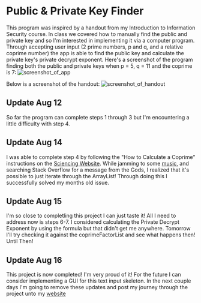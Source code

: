# Public & Private Key Finder
This program was inspired by a handout from my Introduction to Information Security course. In class we covered how to manually find the public and private key and so I'm interested in implementing it via a computer program. Through accepting user input (2 prime numbers, p and q, and a relative coprime number) the app is able to find the public key and calculate the private key's private decrypt exponent.
Here's a screenshot of the program finding both the public and private keys when p = 5, q = 11 and the coprime is 7:
![screenshot_of_app](https://user-images.githubusercontent.com/18653175/44235978-745a7480-a179-11e8-86d6-ebfcc0036658.png)

Below is a screenshot of the handout:
![screenshot_of_handout](https://user-images.githubusercontent.com/18653175/44053996-5dae4944-9f0f-11e8-8093-c0fa662459b5.PNG)

## Update Aug 12
So far the program can complete steps 1 through 3 but I'm encountering a little difficulty with step 4. 

## Update Aug 14
I was able to complete step 4 by following the "How to Calculate a Coprime" instructions on the [Sciencing Website](https://sciencing.com/calculate-coprime-6921150.html). While jamming to some [music](https://www.youtube.com/watch?v=AftvCIiYk5c), and searching Stack Overflow for a message from the Gods, I realized that it's possible to just iterate through the ArrayList! Through doing this I successfully solved my months old issue.

## Update Aug 15
I'm so close to completling this project I can just taste it! All I need to address now is steps 6-7. I considered calculating the Private Decrypt Exponent by using the formula but that didn't get me anywhere. Tomorrow I'll try checking it against the coprimeFactorList and see what happens then! Until Then! 

## Update Aug 16
This project is now completed! I'm very proud of it! For the future I can consider implementing a GUI for this text input skeleton. In the next couple days I'm going to remove these updates and post my journey through the project unto my [website](https://kstupart.github.io/) 
